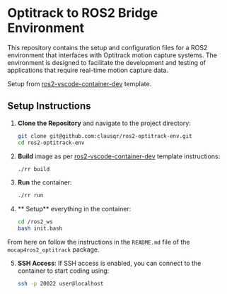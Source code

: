 # Optitrack to ROS2 Bridge Environment


This repository contains the setup and configuration files for a ROS2 environment that interfaces with Optitrack motion capture systems. The environment is designed to facilitate the development and testing of applications that require real-time motion capture data.

Setup from [ros2-vscode-container-dev](https://github.com/clausqr/ros2-vscode-dev-containers) template.


## Setup Instructions

1. **Clone the Repository** and navigate to the project directory:
 
   ```bash
   git clone git@github.com:clausqr/ros2-optitrack-env.git
   cd ros2-optitrack-env
   ```

2. **Build** image as per [ros2-vscode-container-dev](https://github.com/clausqr/ros2-vscode-dev-containers) template instructions:
   
   ```bash
   ./rr build
   ```

3. **Run** the container:
   
   ```bash
   ./rr run
   ```

4. ** Setup** everything in the container:
   
   ```bash
   cd /ros2_ws
   bash init.bash
   ``` 

From here on follow the instructions in the `README.md` file of the `mocap4ros2_optitrack` package.

5. **SSH Access**: If SSH access is enabled, you can connect to the container to start coding using:
   
   ```bash
   ssh -p 20022 user@localhost
   ```